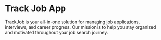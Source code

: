 # Track Job App

 TrackJob is your all-in-one solution for managing job applications, interviews, and career progress. 
Our mission is to help you stay organized and motivated throughout your job search journey.
